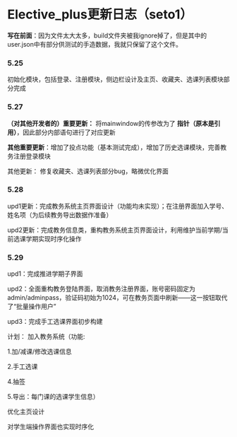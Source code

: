 # Elective_plus更新日志（seto1）
**写在前面**：因为文件太大太多，build文件夹被我ignore掉了，但是其中的user.json中有部分供测试的手造数据，我就只保留了这个文件。

### 5.25
初始化模块，包括登录、注册模块，侧边栏设计及主页、收藏夹、选课列表模块部分完成

### 5.27
**（对其他开发者的）重要更新：** 将mainwindow的传参改为了 **指针（原本是引用）**，因此部分内部语句进行了对应更新

**其他重要更新**：增加了投点功能（基本测试完成），增加了历史选课模块，完善教务注册登录模块

其他更新：
修复收藏夹、选课列表部分bug，略微优化界面

### 5.28
upd1更新：完成教务系统主页界面设计（功能均未实现）；在注册界面加入学号、姓名项（为后续教务导出数据作准备）

upd2更新：完成教务信息类，重构教务系统主页界面设计，利用维护当前学期/当前选课学期实现时序化操作

### 5.29
upd1：完成推进学期子界面

upd2：全面重构教务登陆界面，取消教务注册界面，账号密码固定为admin/adminpass，验证码初始为1024，可在教务页面中刷新——这一按钮取代了“批量操作用户”

upd3：完成手工选课界面初步构建

计划：
加入教务系统（功能:

1.加/减课/修改选课信息

2.手工选课

4.抽签

5.导出：每门课的选课学生信息）

优化主页设计

对学生端操作界面也实现时序化
